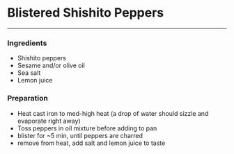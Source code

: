 # Blistered Shishito  Peppers
---
### Ingredients
- Shishito peppers
- Sesame and/or olive oil
- Sea salt
- Lemon juice

### Preparation

- Heat cast iron to med-high heat (a drop of water should sizzle and evaporate right away)
- Toss peppers in oil mixture before adding to pan
- blister for ~5 min, until peppers are charred
- remove from heat, add salt and lemon juice to taste
